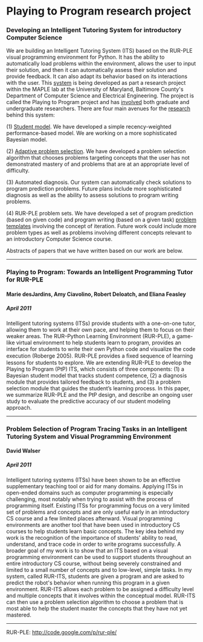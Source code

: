 # Playing to Program research project #
### Developing an Intelligent Tutoring System for introductory Computer Science ###

We are building an Intelligent Tutoring System (ITS) based on the RUR-PLE visual programming environment for Python.  It has the ability to automatically load problems within the environment, allows the user to input their solution, and then it can automatically assess their solution and provide feedback.  It can also adapt its behavior based on its interactions with the user.  This [system](Documentation.md) is being developed as part a research project within the MAPLE lab at the University of Maryland, Baltimore County's Department of Computer Science and Electrical Engineering.  The project is called the Playing to Program project and has [involved](People.md) both graduate and undergraduate researchers.  There are four main avenues for the [research](Papers.md) behind this system:

(1) [Student model](UndergradResearchProj1.md).  We have developed a simple recency-weighted performance-based model.  We are working on a more sophisticated Bayesian model.

(2) [Adaptive problem selection](WalserThesis.md).  We have developed a problem selection algorithm that chooses problems targeting concepts that the user has not demonstrated mastery of and problems that are at an appropriate level of difficulty.

(3) Automated diagnosis.  Our system can automatically check solutions to program prediction problems.  Future plans include more sophisticated diagnosis as well as the ability to assess solutions to program writing problems.

(4) RUR-PLE problem sets.  We have developed a set of program prediction (based on given code) and program writing (based on a given task) [problem templates](http://play-to-program.googlecode.com/files/rurprogs.pdf) involving the concept of iteration.  Future work could include more problem types as well as problems involving different concepts relevant to an introductory Computer Science course.

Abstracts of papers that we have written based on our work are below.

---

### Playing to Program: Towards an Intelligent Programming Tutor for RUR-PLE ###
#### Marie desJardins, Amy Ciavolino, Robert Deloatch, and Eliana Feasley ####
##### April 2011 #####

Intelligent tutoring systems (ITSs) provide students with a one-on-one tutor, allowing them to work at their own pace, and helping them to focus on their weaker areas. The RUR–Python Learning Environment (RUR-PLE), a game-like virtual environment to help students learn to program, provides an interface for students to write their own Python code and visualize the code execution (Roberge 2005). RUR-PLE provides a ﬁxed sequence of learning lessons for students to explore. We are extending RUR-PLE to develop the Playing to Program (PtP) ITS, which consists of three components: (1) a Bayesian student model that tracks student competence, (2) a diagnosis module that provides tailored feedback to students, and (3) a problem selection module that guides the student’s learning process. In this paper, we summarize RUR-PLE and the PtP design, and describe an ongoing user study to evaluate the predictive accuracy of our student modeling approach.

---

### Problem Selection of Program Tracing Tasks in an Intelligent Tutoring System and Visual Programming Environment ###
#### David Walser ####
##### April 2011 #####

Intelligent tutoring systems (ITSs) have been shown to be an effective supplementary teaching tool or aid for many domains.  Applying ITSs in open-ended domains such as computer programming is especially challenging, most notably when trying to assist with the process of programming itself.  Existing ITSs for programming focus on a very limited set of problems and concepts and are only useful early in an introductory CS course and a few limited places afterward.  Visual programming environments are another tool that have been used in introductory CS courses to help students learn basic concepts.  The key idea behind my work is the recognition of the importance of students' ability to read, understand, and trace code in order to write programs successfully.  A broader goal of my work is to show that an ITS based on a visual programming environment can be used to support students throughout an entire introductory CS course, without being severely constrained and limited to a small number of concepts and to low-level, simple tasks.  In my system, called RUR-ITS, students are given a program and are asked to predict the robot's behavior when running this program in a given environment.  RUR-ITS allows each problem to be assigned a difficulty level and multiple concepts that it involves within the conceptual model.  RUR-ITS can then use a problem selection algorithm to choose a problem that is most able to help the student master the concepts that they have not yet mastered.

---

RUR-PLE: http://code.google.com/p/rur-ple/